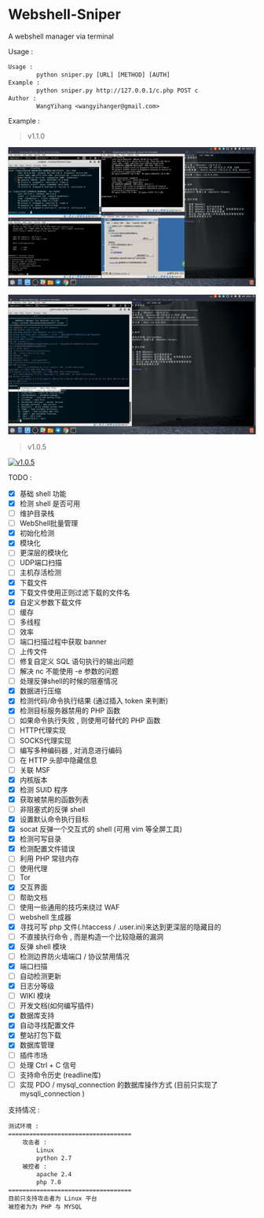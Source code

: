 # Webshell-Sniper
A webshell manager via terminal

Usage :
```
Usage : 
        python sniper.py [URL] [METHOD] [AUTH]
Example : 
        python sniper.py http://127.0.0.1/c.php POST c
Author : 
        WangYihang <wangyihanger@gmail.com>
```

Example : 

> v1.1.0

[![A Pentest Example via Webshell-Sniper (YouTube)](./images/pentest_0.png)](https://www.youtube.com/watch?v=iAUwb8SSS4s)

[![A Pentest Example via Webshell-Sniper (YouTube)](./images/pentest_1.png)](https://www.youtube.com/watch?v=iAUwb8SSS4s)

> v1.0.5

[![v1.0.5](https://asciinema.org/a/Si84wbgKpRBmfyhrnPOL6H4nj.png)](https://asciinema.org/a/130893)


TODO :
- [x] 基础 shell 功能
- [x] 检测 shell 是否可用
- [ ] 维护目录栈
- [ ] WebShell批量管理
- [x] 初始化检测
- [x] 模块化
- [ ] 更深层的模块化
- [ ] UDP端口扫描
- [ ] 主机存活检测
- [x] 下载文件
- [x] 下载文件使用正则过滤下载的文件名
- [x] 自定义参数下载文件
- [ ] 缓存
- [ ] 多线程
- [ ] 效率
- [ ] 端口扫描过程中获取 banner
- [ ] 上传文件
- [ ] 修复自定义 SQL 语句执行的输出问题
- [ ] 解决 nc 不能使用 -e 参数的问题
- [ ] 处理反弹shell的时候的阻塞情况
- [x] 数据进行压缩
- [x] 检测代码/命令执行结果 (通过插入 token 来判断)
- [x] 检测目标服务器禁用的 PHP 函数
- [ ] 如果命令执行失败 , 则使用可替代的 PHP 函数
- [ ] HTTP代理实现
- [ ] SOCKS代理实现
- [ ] 编写多种编码器 , 对消息进行编码
- [ ] 在 HTTP 头部中隐藏信息
- [ ] 关联 MSF
- [x] 内核版本
- [x] 检测 SUID 程序
- [x] 获取被禁用的函数列表
- [ ] 非阻塞式的反弹 shell
- [x] 设置默认命令执行目标
- [x] socat 反弹一个交互式的 shell (可用 vim 等全屏工具)
- [x] 检测可写目录
- [x] 检测配置文件错误
- [ ] 利用 PHP 常驻内存
- [ ] 使用代理
- [ ] Tor
- [x] 交互界面
- [ ] 帮助文档
- [ ] 使用一些通用的技巧来绕过 WAF
- [ ] webshell 生成器
- [x] 寻找可写 php 文件(.htaccess / .user.ini)来达到更深层的隐藏目的
- [ ] 不直接执行命令 , 而是构造一个比较隐蔽的漏洞
- [x] 反弹 shell 模块
- [ ] 检测边界防火墙端口 / 协议禁用情况
- [x] 端口扫描
- [ ] 自动检测更新
- [x] 日志分等级
- [ ] WIKI 模块
- [ ] 开发文档(如何编写插件)
- [x] 数据库支持
- [x] 自动寻找配置文件
- [x] 整站打包下载
- [x] 数据库管理
- [ ] 插件市场
- [ ] 处理 Ctrl + C 信号
- [ ] 支持命令历史 (readline库)
- [ ] 实现 PDO / mysql_connection 的数据库操作方式 (目前只实现了 mysqli_connection )

支持情况 :
```
测试环境 :
===================================
    攻击者 :
        Linux
        python 2.7
    被控者 :
        apache 2.4
        php 7.0
===================================
目前只支持攻击者为 Linux 平台
被控者为为 PHP 与 MYSQL
```
